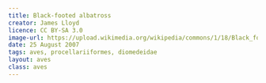 ```yaml
---
title: Black-footed albatross
creator: James Lloyd
licence: CC BY-SA 3.0
image-url: https://upload.wikimedia.org/wikipedia/commons/1/18/Black_footed_albatross1.jpg  
date: 25 August 2007
tags: aves, procellariiformes, diomedeidae
layout: aves
class: aves
---
```

